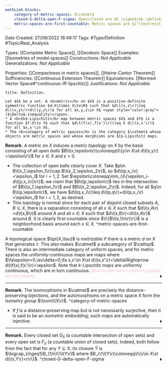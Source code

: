 ```yaml
---
mathLink-blocks:
    category-of-metric-spaces: $\catmet$
    closed-G-delta-open-F-sigma: Open/closed are $F_\sigma$/$G_\delta$ (metric space)
    metric-spaces-are-first-countable: Metric spaces are $1^\textrm{st}$-countable
---
```


<div class="topSpace"></div>

Date Created: 27/09/2022 18:49:17
Tags: #Type/Definition #Topic/Real_Analysis

Types: [[Complete Metric Space]], [[Geodesic Space]]
Examples: [[Isometries of model spaces]]
Constructions: <i>Not Applicable</i>
Generalizations: <i>Not Applicable</i>

Properties: [[Compactness in metric spaces]], [[Heine-Cantor Theorem]]
Sufficiencies: [[Continuous Extension Theorem]]
Equivalences: [[Normed Vector Space#^continuous-iff-lipschitz]]
Justifications: <i>Not Applicable</i>

``` ad-Definition
title: Definition.

Let $X$ be a set. A <b>metric</b> on $X$ is a positive-definite symmetric function $d:X\times X\to\R$ such that $d\l(x,z\r)\leq d\l(x,y\r)+d\l(y,z\r)$ for all $x,y,z\in X$ <span style="color:gray">($\Delta$-inequality)</span>.
* A <b>$k$-Lipschitz</b> map between metric spaces $X$ and $Y$ is a function $f:X\to Y$ such that $d\l(f(x),f(x')\r)\leq k d\l(x,x'\r)$ for all $x,x'\in X$.
* The <b>category of metric spaces</b> is the category $\catmet$ whose objects are metric spaces and whose morphisms are $1$-Lipschitz maps.

```

<b>Remark.</b> A metric on $X$ induces a <i>metric topology</i> on $X$ by the basis consisting of all <i>open balls</i> $B\l(x,\epsilon\r)\coloneqq\l\{y\in X\st d\l(x,y\r)<\epsilon\r\}$ for $x\in X$ and $\epsilon>0$.
* The collection of open balls clearly cover $X$. Take $p\in B\l(x_1,\epsilon_1\r)\cap B\l(x_2,\epsilon_2\r)$, so $d\l(p,x_i\r)<\epsilon_i$ for $i=1,2$. Set $\epsilon\coloneqq\min_i\l\{\epsilon_i-d\l(p,x_i\r)\r\}$; we claim that $B\l(p,\epsilon\r)$ lies in the intersection of $B\l(x_1,\epsilon_1\r)$ and $B\l(x_2,\epsilon_2\r)$. Indeed, for all $q\in B\l(p,\epsilon\r)$, we have $d\l(q,x_i\r)\leq d\l(p,q\r)+d\l(p,x_i\r)<\epsilon_i$ for $i=1,2$, as desired.
* This topology is normal since for each pair of disjoint closed subsets $A,B\subseteq X$, there is a separation consisting of all $x\in X$ such that $d\l(x,A\r)<d\l(x,B\r)$ around $A$ and all $x\in X$ such that $d\l(x,B\r)<d\l(x,A\r)$ around $B$. It is clearly first-countable since $\l\{B\l(x,1/n\r)\r\}$ is a neighborhood basis around each $x\in X$. ^metric-spaces-are-first-countable

A topological space $\tpl{X,\tau}$ is <i>metrizable</i> if there is a metric $d$ on $X$ that generates $\tau$. This also makes $\catmet$ a subcategory of $\cattop$. There is also an intermediate category of uniform spaces, and for metric spaces the uniformly-continuous maps are maps where $\fa\epsilon>0,\ex\delta>0,\fa x,x'\in X\st d\l(x,x'\r)<\delta\Rightarrow d\l(f(x),f(x')\r)<\epsilon$. Note that $k$-Lipschitz maps are uniformly continuous, which are in turn continuous. <span style="color:pink">Rewrite this when uniform spaces are developed.</span><span style="float:right;">$\blacklozenge$</span>

---

<b>Remark.</b> The isomorphisms in $\catmet$ are precisely the distance-preserving bijections, and the automorphisms on a metric space $X$ form the <i>isometry group</i> $\Isom\l(X\r)$.
^category-of-metric-spaces
* If $f$ is a distance-preserving map but is not necessarily surjective, then it is said to be an <i>isometric embedding</i>; such maps are automatically injective.<span style="float:right;">$\blacklozenge$</span>

---

<b>Remark.</b> Every closed set $G_\delta$ (a countable intersection of open sets) and every open set is $F_\sigma$ (a countable union of closed sets). Indeed, both follow from the fact that for any $Y\subseteq X$, its closure $\bar{Y}$ is $\bigcap_{n\geq1}B_{1/n}\!\l(Y\r)$ where $B_r\!\l(Y\r)\coloneqq\l\{x\in X\st d\l(x,Y\r)<r\r\}$.<span style="float:right;">$\blacklozenge$</span> ^closed-G-delta-open-F-sigma
